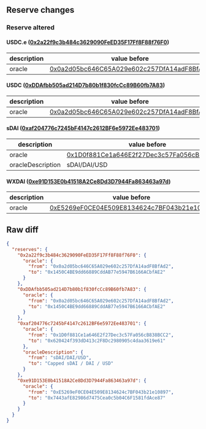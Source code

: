 ## Reserve changes

### Reserve altered

#### USDC.e ([0x2a22f9c3b484c3629090FeED35F17Ff8F88f76F0](https://gnosisscan.io/address/0x2a22f9c3b484c3629090FeED35F17Ff8F88f76F0))

| description | value before | value after |
| --- | --- | --- |
| oracle | [0x0a2d05bc646C65A029e602c257DfA14adF8BfAd2](https://gnosisscan.io/address/0x0a2d05bc646C65A029e602c257DfA14adF8BfAd2) | [0x1450C4BE9dd66889CddAB77e5947B6166ACbfAE2](https://gnosisscan.io/address/0x1450C4BE9dd66889CddAB77e5947B6166ACbfAE2) |


#### USDC ([0xDDAfbb505ad214D7b80b1f830fcCc89B60fb7A83](https://gnosisscan.io/address/0xDDAfbb505ad214D7b80b1f830fcCc89B60fb7A83))

| description | value before | value after |
| --- | --- | --- |
| oracle | [0x0a2d05bc646C65A029e602c257DfA14adF8BfAd2](https://gnosisscan.io/address/0x0a2d05bc646C65A029e602c257DfA14adF8BfAd2) | [0x1450C4BE9dd66889CddAB77e5947B6166ACbfAE2](https://gnosisscan.io/address/0x1450C4BE9dd66889CddAB77e5947B6166ACbfAE2) |


#### sDAI ([0xaf204776c7245bF4147c2612BF6e5972Ee483701](https://gnosisscan.io/address/0xaf204776c7245bF4147c2612BF6e5972Ee483701))

| description | value before | value after |
| --- | --- | --- |
| oracle | [0x1D0f881Ce1a646E2f27Dec3c57Fa056cB838BCC2](https://gnosisscan.io/address/0x1D0f881Ce1a646E2f27Dec3c57Fa056cB838BCC2) | [0x620424f393dD413c2F8Dc2980905c4daa3619e61](https://gnosisscan.io/address/0x620424f393dD413c2F8Dc2980905c4daa3619e61) |
| oracleDescription | sDAI/DAI/USD | Capped sDAI / DAI / USD |


#### WXDAI ([0xe91D153E0b41518A2Ce8Dd3D7944Fa863463a97d](https://gnosisscan.io/address/0xe91D153E0b41518A2Ce8Dd3D7944Fa863463a97d))

| description | value before | value after |
| --- | --- | --- |
| oracle | [0xE5269eF0CE04E509E8134624c7BF043b21e10897](https://gnosisscan.io/address/0xE5269eF0CE04E509E8134624c7BF043b21e10897) | [0x7443afE82986d7475Cea0c5b04C6F1581fdAce87](https://gnosisscan.io/address/0x7443afE82986d7475Cea0c5b04C6F1581fdAce87) |


## Raw diff

```json
{
  "reserves": {
    "0x2a22f9c3b484c3629090FeED35F17Ff8F88f76F0": {
      "oracle": {
        "from": "0x0a2d05bc646C65A029e602c257DfA14adF8BfAd2",
        "to": "0x1450C4BE9dd66889CddAB77e5947B6166ACbfAE2"
      }
    },
    "0xDDAfbb505ad214D7b80b1f830fcCc89B60fb7A83": {
      "oracle": {
        "from": "0x0a2d05bc646C65A029e602c257DfA14adF8BfAd2",
        "to": "0x1450C4BE9dd66889CddAB77e5947B6166ACbfAE2"
      }
    },
    "0xaf204776c7245bF4147c2612BF6e5972Ee483701": {
      "oracle": {
        "from": "0x1D0f881Ce1a646E2f27Dec3c57Fa056cB838BCC2",
        "to": "0x620424f393dD413c2F8Dc2980905c4daa3619e61"
      },
      "oracleDescription": {
        "from": "sDAI/DAI/USD",
        "to": "Capped sDAI / DAI / USD"
      }
    },
    "0xe91D153E0b41518A2Ce8Dd3D7944Fa863463a97d": {
      "oracle": {
        "from": "0xE5269eF0CE04E509E8134624c7BF043b21e10897",
        "to": "0x7443afE82986d7475Cea0c5b04C6F1581fdAce87"
      }
    }
  }
}
```